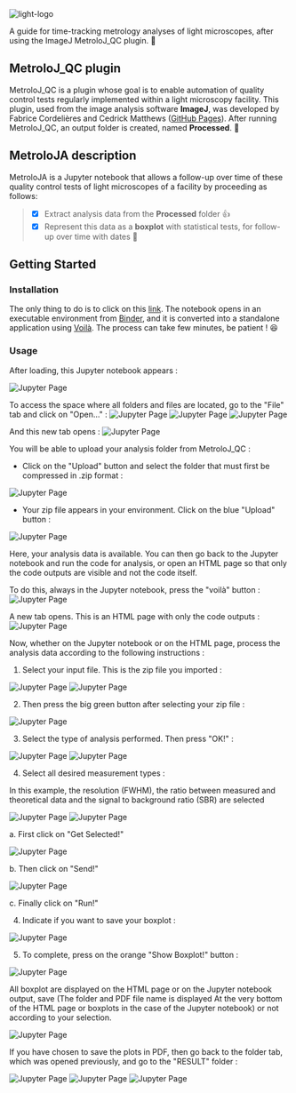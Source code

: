 <picture>
 <source media="(prefers-color-scheme: dark)" srcset="https://github.com/CSaint-Hilaire/MetroloJA_Binder/blob/main/images/MetroloJA_logo_black.png">
 <img alt="light-logo" src="https://github.com/CSaint-Hilaire/MetroloJA_Binder/blob/main/images/MetroloJA_logo_white.png">
</picture>

A guide for time-tracking metrology analyses of light microscopes, after using the ImageJ MetroloJ_QC plugin. :tada:

## MetroloJ_QC plugin
MetroloJ_QC is a plugin whose goal is to enable automation of quality control tests regularly implemented within a light microscopy facility. This plugin, used from the image analysis software **ImageJ**, was developed by Fabrice Cordelières and Cedrick Matthews ([GitHub Pages](https://github.com/MontpellierRessourcesImagerie/MetroloJ_QC)). After running MetroloJ_QC, an output folder is created, named **Processed**. &#x1F4D7; 

## MetroloJA description
MetroloJA is a Jupyter notebook that allows a follow-up over time of these quality control tests of light microscopes of a facility by proceeding as follows: 
 > - [x] Extract analysis data from the **Processed** folder :+1:
 > - [x] Represent this data as a **boxplot** with statistical tests, for follow-up over time with dates :tada:

## Getting Started
### Installation
The only thing to do is to click on this [link](https://mybinder.org/v2/gh/CSaint-Hilaire/MetroloJA_Binder/HEAD?urlpath=tree%2Fmetroloj_analyze.ipynb). 
The notebook opens in an executable environment from [Binder](https://mybinder.readthedocs.io/en/latest/), and it is converted into a standalone application using [Voilà](https://voila.readthedocs.io/en/stable/using.html). The process can take few minutes, be patient ! :laughing:


### Usage
After loading, this Jupyter notebook appears :

![Jupyter Page](https://github.com/CSaint-Hilaire/MetroloJA_Binder/blob/main/images/usage_1.png) 

To access the space where all folders and files are located, go to the "File" tab and click on "Open..." :
![Jupyter Page](https://github.com/CSaint-Hilaire/MetroloJA_Binder/blob/main/images/usage_2.png) ![Jupyter Page](https://github.com/CSaint-Hilaire/MetroloJA_Binder/blob/main/images/usage_3.png) ![Jupyter Page](https://github.com/CSaint-Hilaire/MetroloJA_Binder/blob/main/images/usage_3bis.png)

And this new tab opens :
![Jupyter Page](https://github.com/CSaint-Hilaire/MetroloJA_Binder/blob/main/images/usage_4.png)

You will be able to upload your analysis folder from MetroloJ_QC :
 * Click on the "Upload" button and select the folder that must first be compressed in .zip format :
 
 ![Jupyter Page](https://github.com/CSaint-Hilaire/MetroloJA_Binder/blob/main/images/usage_5.png)
 
 * Your zip file appears in your environment. Click on the blue "Upload" button :
 
 ![Jupyter Page](https://github.com/CSaint-Hilaire/MetroloJA_Binder/blob/main/images/usage_6.png)
 
Here, your analysis data is available. You can then go back to the Jupyter notebook and run the code for analysis, or open an HTML page so that only the code outputs are visible and not the code itself.

To do this, always in the Jupyter notebook, press the "voilà" button : 
![Jupyter Page](https://github.com/CSaint-Hilaire/MetroloJA_Binder/blob/main/images/usage_7.png)

A new tab opens. This is an HTML page with only the code outputs :
![Jupyter Page](https://github.com/CSaint-Hilaire/MetroloJA_Binder/blob/main/images/usage_8.png)

Now, whether on the Jupyter notebook or on the HTML page, process the analysis data according to the following instructions : 
1. Select your input file. This is the zip file you imported :

![Jupyter Page](https://github.com/CSaint-Hilaire/MetroloJA_Binder/blob/main/images/usage_9.png) ![Jupyter Page](https://github.com/CSaint-Hilaire/MetroloJA_Binder/blob/main/images/usage_9bis.png)

2. Then press the big green button after selecting your zip file :

![Jupyter Page](https://github.com/CSaint-Hilaire/MetroloJA_Binder/blob/main/images/usage_10.png)

3. Select the type of analysis performed. Then press "OK!" :

![Jupyter Page](https://github.com/CSaint-Hilaire/MetroloJA_Binder/blob/main/images/usage_11.png) ![Jupyter Page](https://github.com/CSaint-Hilaire/MetroloJA_Binder/blob/main/images/usage_11bis.png)

4. Select all desired measurement types :

In this example, the resolution (FWHM), the ratio between measured and theoretical data and the signal to background ratio (SBR) are selected  

![Jupyter Page](https://github.com/CSaint-Hilaire/MetroloJA_Binder/blob/main/images/usage_12.png) ![Jupyter Page](https://github.com/CSaint-Hilaire/MetroloJA_Binder/blob/main/images/usage_12bis.png)

  a. First click on "Get Selected!"
  
  ![Jupyter Page](https://github.com/CSaint-Hilaire/MetroloJA_Binder/blob/main/images/usage_13.png)
  
  b. Then click on "Send!"
  
  ![Jupyter Page](https://github.com/CSaint-Hilaire/MetroloJA_Binder/blob/main/images/usage_13bis.png)
  
  c. Finally click on "Run!"

4. Indicate if you want to save your boxplot :

![Jupyter Page](https://github.com/CSaint-Hilaire/MetroloJA_Binder/blob/main/images/usage_14.png)

5. To complete, press on the orange "Show Boxplot!" button :

![Jupyter Page](https://github.com/CSaint-Hilaire/MetroloJA_Binder/blob/main/images/usage_15.png)

All boxplot are displayed on the HTML page or on the Jupyter notebook output, save (The folder and PDF file name is displayed At the very bottom of the HTML page or boxplots in the case of the Jupyter notebook) or not according to your selection.

![Jupyter Page](https://github.com/CSaint-Hilaire/MetroloJA_Binder/blob/main/images/usage_16.png)

If you have chosen to save the plots in PDF, then go back to the folder tab, which was opened previously, and go to the "RESULT" folder : 

![Jupyter Page](https://github.com/CSaint-Hilaire/MetroloJA_Binder/blob/main/images/usage_4.png) ![Jupyter Page](https://github.com/CSaint-Hilaire/MetroloJA_Binder/blob/main/images/usage_17.png) ![Jupyter Page](https://github.com/CSaint-Hilaire/MetroloJA_Binder/blob/main/images/usage_17bis.png)
